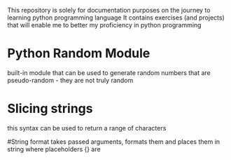 This repository is solely for documentation purposes on the journey to learning python programming language
It contains exercises (and projects) that will enable me to better my proficiency in python programming

# Python Random Module
built-in module that can be used to generate random numbers
that are pseudo-random - they are not truly random

# Slicing strings
this syntax can be used to return a range of characters

#String format
takes passed arguments, formats them and places them in string
where placeholders {} are
